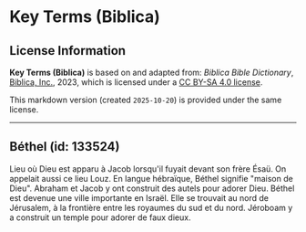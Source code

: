 # Key Terms (Biblica)

## License Information

**Key Terms (Biblica)** is based on and adapted from: _Biblica Bible Dictionary_, [Biblica, Inc.](https://www.biblica.com/), 2023, which is licensed under a [CC BY-SA 4.0 license](https://creativecommons.org/licenses/by-sa/4.0/legalcode.en).

This markdown version (created `2025-10-20`) is provided under the same license.



--------------------------------

## Béthel (id: 133524)

Lieu où Dieu est apparu à Jacob lorsqu'il fuyait devant son frère Ésaü. On appelait aussi ce lieu Louz. En langue hébraïque, Béthel signifie "maison de Dieu". Abraham et Jacob y ont construit des autels pour adorer Dieu. Béthel est devenue une ville importante en Israël. Elle se trouvait au nord de Jérusalem, à la frontière entre les royaumes du sud et du nord. Jéroboam y a construit un temple pour adorer de faux dieux.


